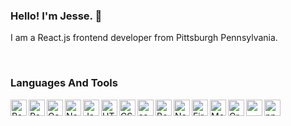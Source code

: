 ### Hello! I'm Jesse. 👋

I am a React.js frontend developer from Pittsburgh Pennsylvania.

<br>

### Languages And Tools

<img align="left" width="26px" alt="React.js" src="https://cdn.jsdelivr.net/gh/devicons/devicon/icons/react/react-original.svg">
<img align="left" width="26px" alt="Redux" src="https://cdn.jsdelivr.net/gh/devicons/devicon/icons/redux/redux-original.svg">
<img align="left" width="26px" alt="Gatsby.js" src="https://cdn.jsdelivr.net/gh/devicons/devicon/icons/gatsby/gatsby-plain.svg">
<img align="left" width="26px" alt="Next.js" src="https://cdn.jsdelivr.net/gh/devicons/devicon/icons/nextjs/nextjs-original.svg">
<img align="left" width="26px" alt="Javascript" src="https://cdn.jsdelivr.net/gh/devicons/devicon/icons/javascript/javascript-original.svg">
<img align="left" width="26px" alt="HTML5" src="https://cdn.jsdelivr.net/gh/devicons/devicon/icons/html5/html5-original.svg">
<img align="left" width="26px" alt="CSS" src="https://cdn.jsdelivr.net/gh/devicons/devicon/icons/css3/css3-original.svg">
<img align="left" width="26px" alt="sass" src="https://cdn.jsdelivr.net/gh/devicons/devicon/icons/sass/sass-original.svg">
<img align="left" width="26px" alt="Bootstrap" src="https://cdn.jsdelivr.net/gh/devicons/devicon/icons/bootstrap/bootstrap-original.svg">
<img align="left" width="26px" alt="Node.js" src="https://cdn.jsdelivr.net/gh/devicons/devicon/icons/nodejs/nodejs-original.svg">
<img align="left" width="26px" alt="Firebase" src="https://cdn.jsdelivr.net/gh/devicons/devicon/icons/firebase/firebase-plain.svg">
<img align="left" width="26px" alt="Mongodb" src="https://cdn.jsdelivr.net/gh/devicons/devicon/icons/mongodb/mongodb-original.svg">
<img align="left" width="26px" alt="Graphql" src="https://cdn.jsdelivr.net/gh/devicons/devicon/icons/graphql/graphql-plain.svg">
<img align="left" width="26px" alt="" src="">
<img align="left" width="26px" alt="npm" src="https://cdn.jsdelivr.net/gh/devicons/devicon/icons/npm/npm-original-wordmark.svg">
